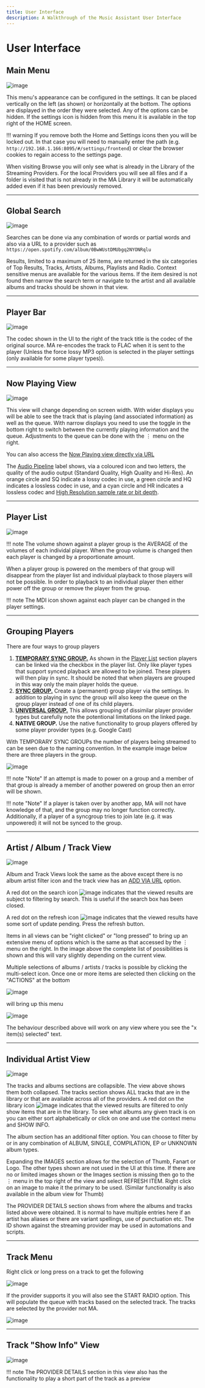 ```yaml
---
title: User Interface
description: A Walkthrough of the Music Assistant User Interface
---
```


# User Interface

## Main Menu

![image](assets/screenshots/UI-main-menu.png)

This menu's appearance can be configured in the settings. It can be placed vertically on the left (as shown) or horizontally at the bottom. The options are displayed in the order they were selected. Any of the options can be hidden. If the settings icon is hidden from this menu it is available in the top right of the HOME screen.

!!! warning
    If you remove both the Home and Settings icons then you will be locked out. In that case you will need to manually enter the path (e.g. `http://192.168.1.166:8095/#/settings/frontend`) or clear the browser cookies to regain access to the settings page.

When visiting Browse you will only see what is already in the Library of the Streaming Providers. For the local Providers you will see all files and if a folder is visited that is not already in the MA Library it will be automatically added even if it has been previously removed.
***************************************************************

## Global Search
![image](assets/screenshots/global-search.png)

Searches can be done via any combination of words or partial words and also via a URL to a provider such as `https://open.spotify.com/album/0BwWUstDMUbgq2NYONRqlu` 

Results, limited to a maximum of 25 items, are returned in the six categories of Top Results, Tracks, Artists, Albums, Playlists and Radio. Context sensitive menus are available for the various items. If the item desired is not found then narrow the search term or navigate to the artist and all available albums and tracks should be shown in that view.
***************************************************************

## Player Bar
![image](assets/screenshots/UI-playercontrols-bar.png)

The codec shown in the UI to the right of the track title is the codec of the original source. MA re-encodes the track to FLAC when it is sent to the player (Unless the force lossy MP3 option is selected in the player settings (only available for some player types)). 
***************************************************************

## Now Playing View
![image](assets/screenshots/now-playing-view.png)

This view will change depending on screen width. With wider displays you will be able to see the track that is playing (and associated information) as well as the queue. With narrow displays you need to use the toggle in the bottom right to switch between the currently playing information and the queue. Adjustments to the queue can be done with the ⋮ menu on the right.

You can also access the [Now Playing view directly via URL](faq/how-to/#access-the-now-playing-view-directly-via-url)

The [Audio Pipeline](audiopipeline.md) label shows, via a coloured icon and two letters, the quality of the audio output (Standard Quality, High Quality and Hi-Res). An orange circle and SQ indicate a lossy codec in use, a green circle and HQ indicates a lossless codec in use, and a cyan circle and HR indicates a lossless codec and [High Resolution sample rate or bit depth](player-support/index.md/#audio-quality). 
***************************************************************

## Player List

![image](assets/screenshots/UI-speakers-menu.png)

!!! note
    The volume shown against a player group is the AVERAGE of the volumes of each individal player. When the group volume is changed then each player is changed by a proportionate amount.

When a player group is powered on the members of that group will disappear from the player list and individual playback to those players will not be possible. In order to playback to an individual player then either power off the group or remove the player from the group.

!!! note
    The MDI icon shown against each player can be changed in the player settings.
***************************************************************

## Grouping Players

There are four ways to group players

1.   **[TEMPORARY SYNC GROUP.](faq/groups.md#temporary-sync-group)** As shown in the [Player List](#player-list) section players can be linked via the checkbox in the player list. Only like player types that support synced playback are allowed to be joined. These players will then play in sync. It should be noted that when players are grouped in this way only the main player holds the queue. 
2.   **[SYNC GROUP.](faq/groups.md#sync-groups)** Create a (permanent) group player via the settings. In addition to playing in sync the group will also keep the queue on the group player instead of one of its child players.
3.   **[UNIVERSAL GROUP.](faq/groups.md#universal-groups)** This allows grouping of dissimilar player provider types but carefully note the potentional limitations on the linked page.
4.   **NATIVE GROUP.** Use the native functionality to group players offered by some player provider types (e.g. Google Cast)

With TEMPORARY SYNC GROUPs the number of players being streamed to can be seen due to the naming convention. In the example image below there are three players in the group.

![image](assets/screenshots/group_indication.png)

!!! note "Note"
    If an attempt is made to power on a group and a member of that group is already a member of another powered on group then an error will be shown.

!!! note "Note"
    If a player is taken over by another app, MA will not have knowledge of that, and the group may no longer function correctly. Additionally, if a player of a syncgroup tries to join late (e.g. it was unpowered) it will not be synced to the group.

***************************************************************

## Artist / Album / Track View

![image](assets/screenshots/UI-artist-view.png)

Album and Track Views look the same as the above except there is no album artist filter icon and the track view has an [ADD VIA URL](music-providers/builtin.md) option.

A red dot on the search icon ![image](assets/icons/search-icon.png)
indicates that the viewed results are subject to filtering by search. This is useful if the search box has been closed.

A red dot on the refresh icon ![image](assets/icons/refresh-icon.png)
indicates that the viewed results have some sort of update pending. Press the refresh button.

Items in all views can be "right clicked" or "long pressed" to bring up an extensive menu of options which is the same as that accessed by the ⋮ menu on the right. In the image above the complete list of possibilities is shown and this will vary slightly depending on the current view.

Multiple selections of albums / artists / tracks is possible by clicking the multi-select icon. Once one or more items are selected then clicking on the "ACTIONS" at the bottom

![image](assets/screenshots/UI-actions.png)

will bring up this menu

![image](assets/screenshots/UI-actions-menu.png)

The behaviour described above will work on any view where you see the "x item(s) selected" text.
***************************************************************

## Individual Artist View

![image](assets/screenshots/UI-individual-artist.png)

The tracks and albums sections are collapsible. The view above shows them both collapsed. The tracks section shows ALL tracks that are in the library or that are available across all of the providers. A red dot on the library icon ![image](assets/icons/library-icon.png) indicates that the viewed results are filtered to only show items that are in the library. To see what albums any given track is on you can either sort alphabetically or click on one and use the context menu and SHOW INFO.

The album section has an additional filter option. You can choose to filter by or in any combination of ALBUM, SINGLE, COMPILATION, EP or UNKNOWN album types.

Expanding the IMAGES section allows for the selection of Thumb, Fanart or Logo. The other types shown are not used in the UI at this time. If there are no or limited images shown or the Images section is missing then go to the ⋮ menu in the top right of the view and select REFRESH ITEM. Right click on an image to make it the primary to be used. (Similar functionality is also available in the album view for Thumb)

The PROVIDER DETAILS section shows from where the albums and tracks listed above were obtained. It is normal to have multiple entries here if an artist has aliases or there are variant spellings, use of punctuation etc.  The ID shown against the streaming provider may be used in automations and scripts.
***************************************************************

## Track Menu

Right click or long press on a track to get the following

![image](assets/screenshots/UI-track-menu.png)

If the provider supports it you will also see the START RADIO option. This will populate the queue with tracks based on the selected track. The tracks are selected by the provider not MA. 

![image](assets/screenshots/UI-start-radio.jpeg)
***************************************************************

## Track "Show Info" View

![image](assets/screenshots/UI-track-show-info.png)

!!! note
    The PROVIDER DETAILS section in this view also has the functionality to play a short part of the track as a preview

